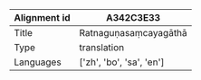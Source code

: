 |Alignment id | A342C3E33
| --- | --- 
|Title | Ratnaguṇasaṃcayagāthā 
|Type | translation
|Languages | ['zh', 'bo', 'sa', 'en']